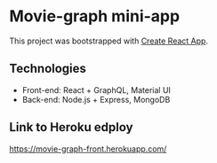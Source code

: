 # Movie-graph mini-app

This project was bootstrapped with [Create React App](https://github.com/facebook/create-react-app).

## Technologies

* Front-end: React + GraphQL, Material UI 
* Back-end: Node.js + Express, MongoDB 

## Link to Heroku edploy

https://movie-graph-front.herokuapp.com/
